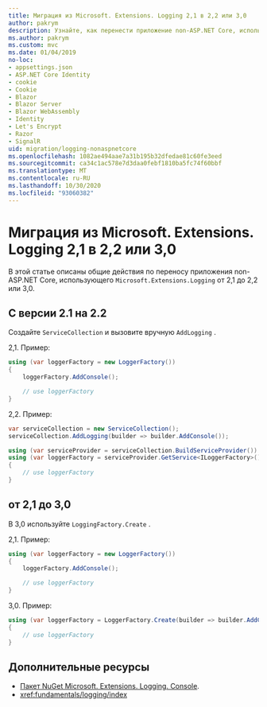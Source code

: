 ```yaml
---
title: Миграция из Microsoft. Extensions. Logging 2,1 в 2,2 или 3,0
author: pakrym
description: Узнайте, как перенести приложение non-ASP.NET Core, использующее Microsoft. Extensions. Logging от 2,1 до 2,2 или 3,0.
ms.author: pakrym
ms.custom: mvc
ms.date: 01/04/2019
no-loc:
- appsettings.json
- ASP.NET Core Identity
- cookie
- Cookie
- Blazor
- Blazor Server
- Blazor WebAssembly
- Identity
- Let's Encrypt
- Razor
- SignalR
uid: migration/logging-nonaspnetcore
ms.openlocfilehash: 1082ae494aae7a31b195b32dfedae81c60fe3eed
ms.sourcegitcommit: ca34c1ac578e7d3daa0febf1810ba5fc74f60bbf
ms.translationtype: MT
ms.contentlocale: ru-RU
ms.lasthandoff: 10/30/2020
ms.locfileid: "93060382"
---
```

# <a name="migrate-from-microsoftextensionslogging-21-to-22-or-30"></a>Миграция из Microsoft. Extensions. Logging 2,1 в 2,2 или 3,0

В этой статье описаны общие действия по переносу приложения non-ASP.NET Core, использующего `Microsoft.Extensions.Logging` от 2,1 до 2,2 или 3,0.

## <a name="21-to-22"></a>С версии 2.1 на 2.2

Создайте `ServiceCollection` и вызовите вручную `AddLogging` .

2,1. Пример:

```csharp
using (var loggerFactory = new LoggerFactory())
{
    loggerFactory.AddConsole();

    // use loggerFactory
}
```

2,2. Пример:

```csharp
var serviceCollection = new ServiceCollection();
serviceCollection.AddLogging(builder => builder.AddConsole());

using (var serviceProvider = serviceCollection.BuildServiceProvider())
using (var loggerFactory = serviceProvider.GetService<ILoggerFactory>())
{
    // use loggerFactory
}
```

## <a name="21-to-30"></a>от 2,1 до 3,0

В 3,0 используйте `LoggingFactory.Create` .

2,1. Пример:

```csharp
using (var loggerFactory = new LoggerFactory())
{
    loggerFactory.AddConsole();

    // use loggerFactory
}
```

3,0. Пример:

```csharp
using (var loggerFactory = LoggerFactory.Create(builder => builder.AddConsole()))
{
    // use loggerFactory
}
```

## <a name="additional-resources"></a>Дополнительные ресурсы

* [Пакет NuGet Microsoft. Extensions. Logging. Console](https://www.nuget.org/packages/Microsoft.Extensions.Logging.Console/).
* <xref:fundamentals/logging/index>
